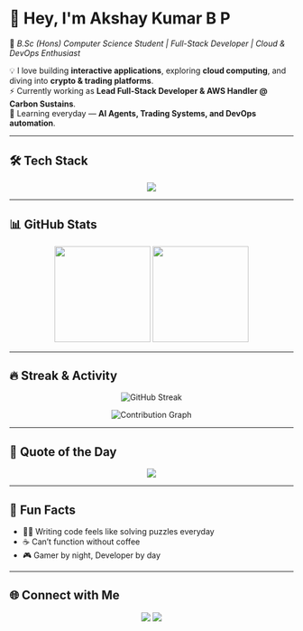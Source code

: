 # 👋 Hey, I'm Akshay Kumar B P  

🚀 *B.Sc (Hons) Computer Science Student | Full-Stack Developer | Cloud & DevOps Enthusiast*  

💡 I love building **interactive applications**, exploring **cloud computing**, and diving into **crypto & trading platforms**.  
⚡ Currently working as **Lead Full-Stack Developer & AWS Handler @ Carbon Sustains**.  
🌱 Learning everyday — **AI Agents, Trading Systems, and DevOps automation**.  

---

## 🛠️ Tech Stack
<p align="center">
  <img src="https://skillicons.dev/icons?i=react,ts,py,django,flask,aws,docker,git,linux,postgresql,mysql" />
</p>

---

## 📊 GitHub Stats
<p align="center">
  <img src="https://github-readme-stats.vercel.app/api?username=akshaykumarpb&show_icons=true&theme=radical" height="170" />
  <img src="https://github-readme-stats.vercel.app/api/top-langs/?username=akshaykumarpb&layout=compact&theme=radical" height="170" />
</p>

---

## 🔥 Streak & Activity
<p align="center">
  <img src="https://streak-stats.demolab.com?user=akshaykumarpb&theme=radical&border_radius=10" alt="GitHub Streak" />
</p>

<p align="center">
  <img src="https://github-readme-activity-graph.vercel.app/graph?username=akshaykumarpb&theme=redical" alt="Contribution Graph" />
</p>

---

## 💬 Quote of the Day
<p align="center">
  <img src="https://quotes-github-readme.vercel.app/api?type=horizontal&theme=radical" />
</p>

---

## 🎯 Fun Facts
- 🧑‍💻 Writing code feels like solving puzzles everyday  
- ☕ Can’t function without coffee  
- 🎮 Gamer by night, Developer by day  

---

## 🌐 Connect with Me
<p align="center">
  <a href="https://linkedin.com/in/akshaykumarpb"><img src="https://img.shields.io/badge/LinkedIn-blue?style=flat&logo=linkedin" /></a>
  <a href="mailto:akshay.kumar.bp@example.com"><img src="https://img.shields.io/badge/Email-red?style=flat&logo=gmail" /></a>
</p>
